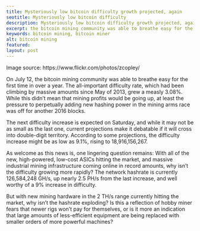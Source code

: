 ```yaml
---
title: Mysteriously low bitcoin difficulty growth projected, again
seotitle: Mysteriously low bitcoin difficulty
description: Mysteriously low bitcoin difficulty growth projected, again
excerpt: the bitcoin mining community was able to breathe easy for the first time in over a year. 
keywords: bitcoin mining, bitcoin miner
alt: bitcoin mining
featured: 
layout: post
---
```


<p>Image source: https://www.flickr.com/photos/zcopley/

<p>On July 12, the bitcoin mining community was able to breathe easy for the first time in over a year. The all-important difficulty rate, which had been climbing by massive amounts since May of 2013, grew a measly 3.08%. While this didn’t mean that mining profits would be going up, at least the pressure to perpetually adding new hashing power in the mining arms race was off for another 2016 blocks.<p>

<p>The next difficulty increase is expected on Saturday, and while it may not be as small as the last one, current projections make it debatable if it will cross into double-digit territory. According to some projections, the difficulty increase might be as low as 9.1%, rising to 18,916,156,267.<p>

<p>As welcome as this news is, one lingering question remains: With all of the new, high-powered, low-cost ASICs hitting the market, and massive industrial mining infrastructure coming online in record amounts, why isn’t the difficulty growing more rapidly? The network hashrate is currently 126,584,248 GH/s, up nearly 2.5 PH/s from the last increase, and well worthy of a 9% increase in difficulty. <p>

<p>But with new mining hardware in the 2 TH/s range currently hitting the market, why isn’t the hashrate exploding? Is this a reflection of hobby miner fears that newer rigs won’t pay for themselves, or is it more an indication that large amounts of less-efficient equipment are being replaced with smaller orders of more powerful machines?<p>
